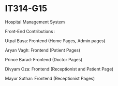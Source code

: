 # IT314-G15 
Hospital Management System

Front-End Contributions : 

Utpal Busa: Frontend (Home Pages, Admin pages)

Aryan Vagh: Frontend (Patient Pages)

Prince Barad: Frontend (Doctor Pages)

Divyam Oza: Frontend (Receptionist and Patient Page)

Mayur Suthar: Frontend (Receptionist Pages)
